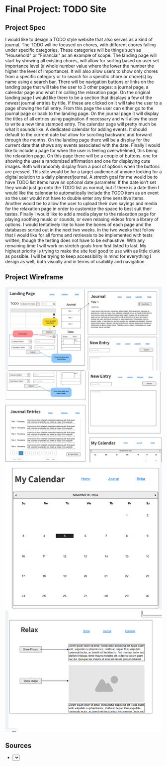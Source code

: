 # Final Project: TODO Site

## Project Spec

I would like to design a TODO style website that also serves as a kind of journal.  The TODO will be focused on chores, with different chores falling under specific categories.  These categories will be things such as "Household" or "Financial" as an example of scope.  The landing page will start by showing all existing chores, will allow for sorting based on user set importance level (a whole number value where the lower the number the higher the level of importance).  It will also allow users to show only chores from a specific category or to search for a specific chore or chore(s) by name using a search bar.  There will be navigation buttons or links on the landing page that will take the user to 3 other pages: a journal page, a calendar page and what I'm calling the relaxation page.  On the original landing page I would like there to be a section that displays a few of the newest journal entries by title.  If these are clicked on it will take the user to a page showing the full entry.  From this page the user can either go to the journal page or back to the landing page.  On the journal page it will display the titles of all entries using pagination if necessary and will allow the user to write a new time stamped entry.  The calendar page will pretty much be what it sounds like.  A dedicated calendar for adding events.  It should default to the current date but allow for scrolling backward and forward through the months.  On the landing page there will be a display for the current date that shows any events associated with the date.  Finally I would like to include a page for when the user is feeling overwhelmed, this being the relaxation page.  On this page there will be a couple of buttons, one for showing the user a randomized affirmation and one for displaying cute images.  Both will randomly display from a pool of options when the buttons are pressed.  This site would be for a target audience of anyone looking for a digital solution to a daily planner/journal.  A stretch goal for me would be to have TODO list items have an optional date parameter.  If the date isn't set they would just go onto the TODO list as normal, but if there is a date then I would like the calendar to automatically include the TODO item as an event so the user would not have to double enter any time sensitive items.  Another would be to allow the user to upload their own sayings and media for the relaxation page in order to customize the space to best suit their tastes.  Finally I would like to add a media player to the relaxation page for playing soothing music or sounds, or even relaxing videos from a library of options.  I would tentatively like to have the bones of each page and the databases sorted out in the next two weeks.  In the two weeks that follow that I would like for all forms and retrievals to be implemented with tests written, though the testing does not have to be exhaustive.  With any remaining time I will work on stretch goals from first listed to last.  My highest priority is trying to make the site feel good to use with as little clunk as possible.  I will be trying to keep accessibility in mind for everything I design as well, both visually and in terms of usability and navigation.

## Project Wireframe

![wireframe](Wireframe_1.png)
![wireframe](Wireframe_2.png)
![wireframe](Wireframe_3.png)
![wireframe](Wireframe_4.png)

## Sources

- <select> - https://developer.mozilla.org/en-US/docs/Web/HTML/Element/select
